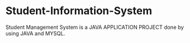 # Student-Information-System
Student Management System is a JAVA APPLICATION PROJECT done by using JAVA and MYSQL.
